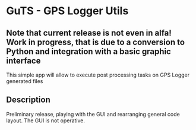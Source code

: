 # GuTS - GPS Logger Utils 
 
## Note that current release is not even in alfa! Work in progress, that is due to a conversion to Python and integration with a basic graphic interface

This simple app will allow to execute post processing tasks on GPS Logger generated files

## Description

Preliminary release, playing with the GUI and rearranging general code layout. The GUI is not operative.
